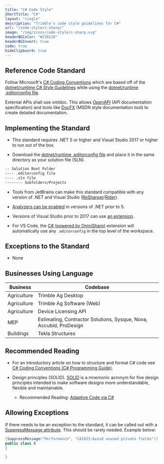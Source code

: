 ```yaml
---
title: "C# Code Style"
ShortTitle: "C#"
layout: "single"
description: "Trimble's code style guidelines for C#"
url: "/code-style/c-sharp/"
image: "/img/icons/code-style/c-sharp.svg"
headerBGColor: "#239120"
headerBGInvert: true
code: true
hideClipboard: true
---
```


## Reference Code Standard

Follow Microsoft's [C# Coding Conventions](https://docs.microsoft.com/en-us/dotnet/csharp/fundamentals/coding-style/coding-conventions) which are based off of the [dotnet/runtime C# Style Guidelines](https://github.com/dotnet/runtime/blob/main/docs/coding-guidelines/coding-style.md#c-coding-style) while using the [dotnet/runtime .editorconfig file](https://github.com/dotnet/runtime/blob/main/.editorconfig).

External APIs shall use xmldoc. This allows [OpenAPI](https://spec.openapis.org/oas/latest.html) (API documentation specification) and tools like [DocFX](https://dotnet.github.io/docfx/) (MSDN style documentation tool) to create detailed documentation.

## Implementing the Standard

- This standard requires .NET 5 or higher and Visual Studio 2017 or higher to run out of the box.

- Download the [dotnet/runtime .editorconfig file](https://github.com/dotnet/runtime/blob/main/.editorconfig) and place it in the same directory as your solution file (SLN).

```txt
-- Solution Root Folder
---- .editorconfig file
---- .sln file
-------- Subfolders/Projects
```

- Tools from JetBrains can make this standard compatible with any version of .NET and Visual Studio ([ReSharper](https://www.jetbrains.com/help/resharper/Using_EditorConfig.html)/[Rider](https://www.jetbrains.com/help/rider/Using_EditorConfig.html)).

- [Analyzers can be enabled](https://docs.microsoft.com/en-us/dotnet/core/project-sdk/msbuild-props#enablenetanalyzers) in versions of .NET prior to 5.

- Versions of Visual Studio prior to 2017 can use [an extension](https://marketplace.visualstudio.com/items?itemName=EditorConfigTeam.EditorConfig).

- For VS Code, the [C# (powered by OmniSharp)](https://marketplace.visualstudio.com/items?itemName=ms-dotnettools.csharp) extension will automatically use any `.editorconfig` in the top level of the workspace.

## Exceptions to the Standard

- None


## Businesses Using Language

| Business    | Codebase                                                           |
| ----------- | ------------------------------------------------------------------ |
| Agriculture | Trimble Ag Desktop                                                 |
| Agriculture | Trimble Ag Software (Web)                                          |
| Agriculture | Device Licensing API                                               |
| MEP         | Estimating, Contractor Solutions, Sysque, Nova, Accubid, ProDesign |
| Buildings   | Tekla Structures                                                   |

## Recommended Reading

- For an introductory article on how to structure and format C# code see [C# Coding Conventions (C# Programming Guide)](https://docs.microsoft.com/dotnet/csharp/programming-guide/inside-a-program/coding-conventions).

- Design principles (SOLID). [SOLID](https://en.wikipedia.org/wiki/SOLID) is a mnemonic acronym for five design principles intended to make software designs more understandable, flexible and maintainable.

    - Recommended Reading: [Adaptive Code via C#](https://www.amazon.com/Adaptive-Code-via-principles-Developer/dp/0735683204)

## Allowing Exceptions

If there needs to be an exception to the standard, it can be called out with a [SuppressMessage attribute](https://docs.microsoft.com/en-us/visualstudio/code-quality/in-source-suppression-overview?view=vs-2019#suppressmessage-attribute). This should be rarely needed. Example below:

```c#
[SuppressMessage("Performance", "CA1823:Avoid unused private fields")]
public class X
{

}
```
